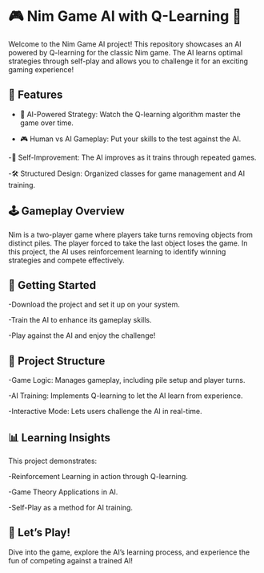 # 🎮 Nim Game AI with Q-Learning 🤖

Welcome to the Nim Game AI project! This repository showcases an AI powered by Q-learning for the classic Nim game. The AI learns optimal strategies through self-play and allows you to challenge it for an exciting gaming experience!

## 🌟 Features

- 🧠 AI-Powered Strategy: Watch the Q-learning algorithm master the game over time.

- 🎮 Human vs AI Gameplay: Put your skills to the test against the AI.

-🔄 Self-Improvement: The AI improves as it trains through repeated games.

-🛠️ Structured Design: Organized classes for game management and AI training.

## 🕹️ Gameplay Overview

Nim is a two-player game where players take turns removing objects from distinct piles. The player forced to take the last object loses the game. In this project, the AI uses reinforcement learning to identify winning strategies and compete effectively.

## 🚀 Getting Started

-Download the project and set it up on your system.

-Train the AI to enhance its gameplay skills.

-Play against the AI and enjoy the challenge!

## 📂 Project Structure

-Game Logic: Manages gameplay, including pile setup and player turns.

-AI Training: Implements Q-learning to let the AI learn from experience.

-Interactive Mode: Lets users challenge the AI in real-time.

## 📊 Learning Insights

This project demonstrates:

-Reinforcement Learning in action through Q-learning.

-Game Theory Applications in AI.

-Self-Play as a method for AI training.

## 🎉 Let’s Play!

Dive into the game, explore the AI’s learning process, and experience the fun of competing against a trained AI!

